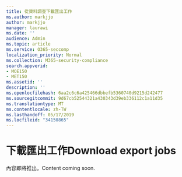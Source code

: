 ```yaml
---
title: 從資料調查下載匯出工作
ms.author: markjjo
author: markjjo
manager: laurawi
ms.date: ''
audience: Admin
ms.topic: article
ms.service: O365-seccomp
localization_priority: Normal
ms.collection: M365-security-compliance
search.appverid:
- MOE150
- MET150
ms.assetid: ''
description: ''
ms.openlocfilehash: 6aa2c6c6a425466dbbefb5360740d9215d242477
ms.sourcegitcommit: 9d67cb52544321a430343d39eb336112c1a11d35
ms.translationtype: MT
ms.contentlocale: zh-TW
ms.lasthandoff: 05/17/2019
ms.locfileid: "34150865"
---
```

# <a name="download-export-jobs"></a><span data-ttu-id="84be2-102">下載匯出工作</span><span class="sxs-lookup"><span data-stu-id="84be2-102">Download export jobs</span></span>

<span data-ttu-id="84be2-103">內容即將推出。</span><span class="sxs-lookup"><span data-stu-id="84be2-103">Content coming soon.</span></span>